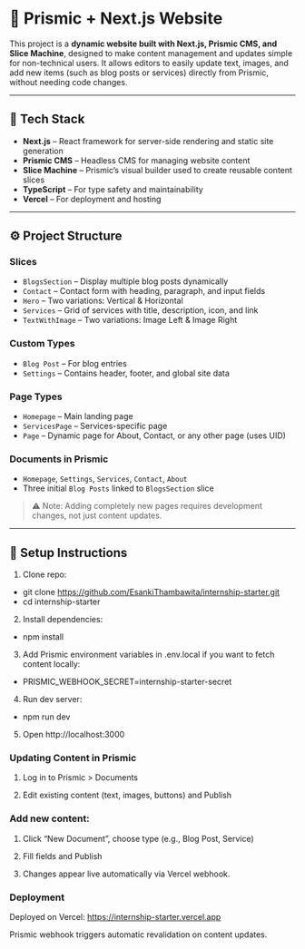 # 🧩 Prismic + Next.js Website

This project is a **dynamic website built with Next.js, Prismic CMS, and Slice Machine**, designed to make content management and updates simple for non-technical users. It allows editors to easily update text, images, and add new items (such as blog posts or services) directly from Prismic, without needing code changes.

---

## 🚀 Tech Stack

- **Next.js** – React framework for server-side rendering and static site generation  
- **Prismic CMS** – Headless CMS for managing website content  
- **Slice Machine** – Prismic’s visual builder used to create reusable content slices  
- **TypeScript** – For type safety and maintainability  
- **Vercel** – For deployment and hosting  

---

## ⚙️ Project Structure

### Slices

- `BlogsSection` – Display multiple blog posts dynamically  
- `Contact` – Contact form with heading, paragraph, and input fields  
- `Hero` – Two variations: Vertical & Horizontal  
- `Services` – Grid of services with title, description, icon, and link  
- `TextWithImage` – Two variations: Image Left & Image Right  

### Custom Types

- `Blog Post` – For blog entries  
- `Settings` – Contains header, footer, and global site data  

### Page Types

- `Homepage` – Main landing page  
- `ServicesPage` – Services-specific page  
- `Page` – Dynamic page for About, Contact, or any other page (uses UID)  

### Documents in Prismic

- `Homepage`, `Settings`, `Services`, `Contact`, `About`  
- Three initial `Blog Posts` linked to `BlogsSection` slice  

> ⚠️ Note: Adding completely new pages requires development changes, not just content updates.

---

## 🧠 Setup Instructions

1. Clone repo:

- git clone https://github.com/EsankiThambawita/internship-starter.git
- cd internship-starter

2. Install dependencies:

- npm install


3. Add Prismic environment variables in .env.local if you want to fetch content locally:

- PRISMIC_WEBHOOK_SECRET=internship-starter-secret


4. Run dev server:

- npm run dev


5. Open http://localhost:3000

### Updating Content in Prismic

1. Log in to Prismic > Documents

2. Edit existing content (text, images, buttons) and Publish

### Add new content:

1. Click “New Document”, choose type (e.g., Blog Post, Service)

2. Fill fields and Publish

3. Changes appear live automatically via Vercel webhook.

### Deployment

Deployed on Vercel: https://internship-starter.vercel.app

Prismic webhook triggers automatic revalidation on content updates.
